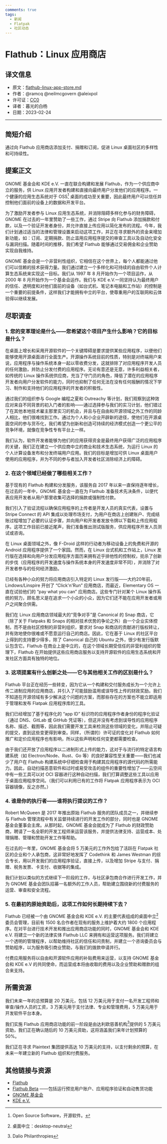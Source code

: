 ```yaml
---
comments: true
tags:
  - 新闻
  - Flatpak
  - 社区动态
---
```


# Flathub：Linux 应用商店

## 译文信息

- 原文：[flathub-linux-app-store.md](https://github.com/PlaintextGroup/oss-virtual-incubator/blob/main/proposals/flathub-linux-app-store.md)
- 作者：@ramcq @neilmcgovern @aleixpol
- 许可证：[CC0](https://github.com/PlaintextGroup/oss-virtual-incubator/blob/main/LICENSE)
- 译者：暮光的白杨
- 日期：2023-02-24

---

## 简短介绍

通过向 Flathub 应用商店添加支付、捐赠和订阅，促进 Linux 桌面社区的多样性和可持续性。

## 提案正文

GNOME 基金会和 KDE e.V. 一直在联合构建和发展 Flathub，作为一个供应商中立的服务，供 Linux 应用开发者构建和直接向最终用户分发他们的应用程序。一个健康的应用生态系统对于 OSS[^1] 桌面的成功至关重要，因此最终用户可以信任并控制他们面前的设备上的数据和开发平台。

为了激励开发者参与 Linux 应用生态系统，并消除阻碍多样化参与的财务障碍，GNOME 在过去的一年里赞助了一些工作，通过 Stripe 向 Flathub 添加捐款和付款，以及一个验证开发者身份，并允许直接上传应用以简化发布的流程。今年，我们计划通过适当的法律和管理设置来启动这项工作，并正在寻求额外的资金来增加新功能，如：订阅、定期捐款、防止滥用应用程序提交的审查工具以及自动化安全与漏洞扫描。随着时间的推移，我们希望 Flathub 能够通过交易佣金和企业赞助实现自我维持。

GNOME 基金会是一个非营利性组织，它相信在这个世界上，每个人都能通过他们可以信赖的技术获得力量。我们通过建立一个多样化和可持续的自由软件个人计算生态系统来实现这一目标。我们从 1997 年 8 月开始作为一个项目运作，从 2000 年 8 月开始作为一个基金会运作。我们与 KDE e.V.一同坚持认为最终用户的信任、透明度和对他们面前的设备（如台式机、笔记本电脑和工作站）的控制是一个重要的前提条件，这样我们才能拥有中立的平台，使尊重用户的互联网和云体验得以继续发展。

## 尽职调查

### 1. 您的变革理论是什么——您希望这个项目产生什么影响？它的目标是什么？

在桌面上增长和采用开源软件的一个关键障碍是要求提供某些应用程序，以便他们能够使用开源桌面进行全面生产。开源操作系统目前的性质，特别是对终端用户来说，应用程序与操作系统本身一起以零收费分发，这就排除了对应用程序开发人员的任何激励，并防止分发付费的应用程序。无论有意还是无意，许多利益相关者，如传统的 Linux 操作系统供应商，充当了守门员的角色，降低了潜在的应用程序开发者向用户分发软件的能力，同时也抑制了任何无法在没有任何报酬的情况下学习、制作和支持他们的应用程序的开发者的积极性。

通过我们的组织参与 Google 编程之夏和 Outreachy 等计划，我们观察到这种效应对来自不同背景的初入门者的影响——通过选择参与我们的实习计划，他们错过了在其他本地技术雇主那里实习的机会，并且与在自由和开源领域之外工作的同龄人相比，他们很难找到工作。通过为个人和小企业开辟新的途径，使他们在开源桌面空间的参与货币化，我们希望为创新和创造可持续的经济模式创造一个更公平的竞争环境，就像在竞争性专有平台上一样。

我们认为，软件开发者能够为他们的应用获得资金是最终用户获得广泛的应用程序的关键，我们正在建立一个供应商中立的商业和技术生态系统，为运行 Linux 的个人计算设备发布和分发终端用户应用。我们的目标是增加可供 Linux 桌面用户使用的应用程序，并为不同的参与者加入开发者社区消除经济上的障碍。

### 2. 在这个领域已经做了哪些相关工作？

基于现有的 Flathub 构建和分发服务，该服务自 2017 年以来一直保持逐年增长，在过去的一年中，GNOME 基金会一直在为 Flathub 准备技术先决条件，以便代表应用开发者从用户那里收集可选择的捐款或强制性付款。

我们引入了验证流程以确保应用程序的上传者是开发人员的真实代表，设置与 Stripe Connect 的 API 集成以处理市场支付，为用户在商店上创建账户、完成结账过程增加了必要的认证步骤，并向用户和开发者发放令牌以下载和上传应用程序。这项工作目前已接近尾声，我们准备推出测试版服务，供应用程序开发人员测试或咨询。

在 Linux 桌面领域之外，像 F-Droid 这样的行动者为移动设备上的免费和开源的 Android 应用程序提供了一个家园。然而，在 Linux 台式机和工作站上，Linux 发行版在选择和向用户分发应用程序方面历来拥有近乎排他性的控制权，扼杀了创新的步伐（应用程序的开发速度与操作系统本身的开发速度非常不同），并消除了对开发者参与的任何经济激励。

已经有各种小众的努力将应用商店引入特定的 Linux 发行版——大约20年前，Lindows/Linspire 开创了 “Click'n'Run” 应用商店，而最近，Elementary OS 一直在试验他们的 “pay what you can” 应用商店。这些专门针对某个 Linux 操作系统的努力，顾名思义是在追求一个小众的小众，因为它们还不能在应用开发者或用户之间聚合供需。

我们在 Linux 应用商店领域最大的“竞争对手”是 Canonical 的 Snap 商店，它（除了关于 Flatpaks 和 Snaps 的相对技术优势的争论之外）由一个企业实体控制，而不是由社区控制的非营利组织，要求对 Snap 和商店的贡献进行版权转让，并有效地使你很难或不愿意运行自己的商店。因此，它在基于 Linux 的社区平台上得到的支持要少得多，除了 Canonical 自己的 Ubuntu 之外，很少有发行版默认包含它。Flathub 在商业上是中立的，在这个领域长期受信任的非营利组织的管理下，Flathub 在开始提供这些应用商店服务以支持开源软件的应用生态系统和开发社区方面具有独特的地位。

### 3. 这项提案有什么创新之处——它与其他相关工作的区别是什么？

Flathub 平台正在经历一些转变，因为它从一个构建和交付服务成长为一个允许上传二进制应用的应用商店，并引入了可能鼓励滥用或误导性上传的财政奖励。我们不知道在开源领域有多少解决这个问题的方案，而那些存在的方案也不能立即适用于管理和发布 Flatpak 应用程序库的工具。

我们已经增加了基于程序化的 “app ID” 标识符的应用程序作者身份的程序化验证（通过 DNS、GitLab 或 GitHub 凭证等），但这并没有考虑到误导性的应用程序名称、描述、截图等，因此我们需要开发工具来检测这些领域的变化，并阻止可疑的提交，直到这些变更得到审查。同样，（所谓的）许可证的变化对 Flathub 如何推广和定价应用程序也有影响，所以这些声明和任何变更都需要检查。

由于我们还开放了应用程序以二进制形式上传的能力，这对于与流行的特定语言构建系统（如 Electron/Node、Rust、Go 等）的良好兼容性至关重要——我们也减少了用户在 Flathub 构建系统中仔细检查用于构建其应用程序的源代码的所需能力。因此，自动扫描恶意软件和过时或易受攻击的组件的重要性增加了——云空间中有一些工具可以对 OCI 容器进行这种自动扫描，我们打算调整这些工具以应用于桌面应用程序空间。（我们可以利用已有的工作将 Flatpak 应用程序表示为 OCI 容器镜像，反之亦然。）

### 4. 谁是你的执行者——谁将执行提议的工作？

Robert McQueen 是 2017 年推出原始 Flathub 服务的团队成员之一，并继续参与 Flathub 管理流程中有关监督持续进行的开发工作的部分，同时也是 GNOME 基金会董事会主席。从那时起，GNOME 基金会就成为了 Flathub 的财政赞助商，聘请了一名全职的开发工程师来运营该服务，并提供法律支持、运营成本、处理捐赠、管理和赞助开发工作等帮助。

在过去的一年里，GNOME 基金会将 5 万美元的工作外包给了活跃在 Flatpak 社区的企业和个人承包商，这非常好地发挥了 Codethink 和 James Westman 的综合专长，用以开发我们的应用程序验证，直接上传，以及增加 Stripe 与支付、捐赠、税务发票、卡支付、收据等的集成。

我们计划以类似的方式继续下一阶段的工作，与社区承包商合作进行开发工作，并为 GNOME 基金会团队招募一名额外的工作人员，帮助建立围绕新的付费服务的运营、审查和安全流程。

### 5. 在最初的原始资助后，这项工作如何长期持续下去？

Flathub 已经被一个由 GNOME 基金会和 KDE e.V. 的主要代表组成的桌面中立[^2]委员会管理，目前有 1500 名合作者在现有的服务上维护着大约 1800 个应用程序。在对平台进行技术开发和推出应用商店功能的同时，GNOME 基金会和 KDE e.V. 将建立一个新的法律实体 Flathub LLC 来拥有和运营这项服务。我们将建立一个透明的管理程序，以帮助维持社区的信任和问责制，并建立一个咨询委员会与赞助程序，以为服务吸引商业赞助，与我们的拨款申请并行。

付费应用服务将以自由和开源软件应用的补贴费用来运营，以支持 GNOME 基金会和 KDE e.V 的共同使命，而运营成本将由收取的费用以及企业赞助和赠款的组合来支持。

## 所需资源

我们未来一年的总预算是 20 万美元，包括 12 万美元用于支付一名开发工程师和审查/操作人员的工资，3 万美元用于支付法律、专业和管理费用，5 万美元用于开发软件平台本身。

我们实施 Flathub 应用商店功能的前一阶段是由达利欧慈善机构[^3]提供的 5 万美元资助，我们正在确认随后的 10 万美元资助，这将涵盖我们来年计划预算的 50%。

我们正在寻求 Plaintext 集团提供高达 10 万美元的支持，以支付剩余的预算，在未来一年建立新的 Flathub 组织和付费服务。

## 其他链接与资源

* [Flathub](https://flathub.org/)
* [Flathub Beta](https://beta.flathub.org/) ——包括运行预览用户账户、应用程序验证和自动售货功能
* [GNOME 基金会](https://foundation.gnome.org/)
* [KDE e.V.](https://ev.kde.org/)

[^1]: Open Source Software，开源软件。
[^2]: 桌面中立：desktop-neutral 
[^3]: Dalio Philanthropies